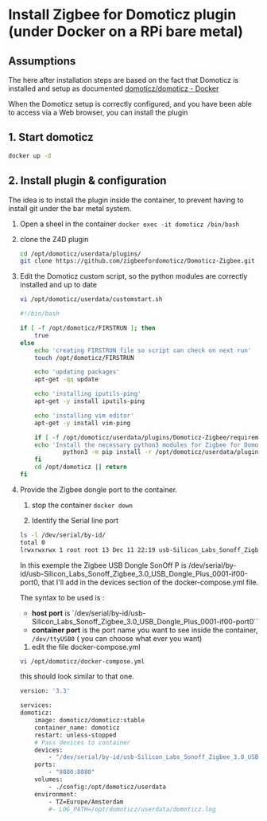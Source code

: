 # Install Zigbee for Domoticz plugin (under Docker on a RPi bare metal)

## Assumptions

The here after installation steps are based on the fact that Domoticz is installed and setup as documented [domoticz/domoticz - Docker](https://hub.docker.com/r/domoticz/domoticz)

When the Domoticz setup is correctly configured, and you have been able to access via a Web browser, you can install the plugin

## 1. Start domoticz

```bash
docker up -d
```

## 2. Install plugin & configuration

The idea is to install the plugin inside the container, to prevent having to install git under the bar metal system.

1. Open a sheel in the container `docker exec -it domoticz /bin/bash`

1. clone the Z4D plugin

    ```bash
    cd /opt/domoticz/userdata/plugins/
    git clone https://github.com/zigbeefordomoticz/Domoticz-Zigbee.git
    ```

1. Edit the Domoticz custom script, so the python modules are correctly installed and up to date

    ```bash
    vi /opt/domoticz/userdata/customstart.sh
    ```

    ```bash
    #!/bin/bash

    if [ -f /opt/domoticz/FIRSTRUN ]; then
        true
    else
        echo 'creating FIRSTRUN file so script can check on next run'
        touch /opt/domoticz/FIRSTRUN

        echo 'updating packages'
        apt-get -qq update

        echo 'installing iputils-ping'
        apt-get -y install iputils-ping

        echo 'installing vim editor'
        apt-get -y install vim-ping

        if [ -f /opt/domoticz/userdata/plugins/Domoticz-Zigbee/requirements.txt ]; then
        echo 'Install the necessary python3 modules for Zigbee for Domoticz plugin'
                python3 -m pip install -r /opt/domoticz/userdata/plugins/Domoticz-Zigbee/requirements.txt --upgrade
        fi
        cd /opt/domoticz || return
    fi
    ```

1. Provide the Zigbee dongle port to the container.

    1. stop the container `docker down`

    1. Identify the Serial line port

    ```bash
    ls -l /dev/serial/by-id/
    total 0
    lrwxrwxrwx 1 root root 13 Dec 11 22:19 usb-Silicon_Labs_Sonoff_Zigbee_3.0_USB_Dongle_Plus_0001-if00-port0 -> ../../ttyUSB0
    ```

    In this exemple the Zigbee USB Dongle SonOff P is /dev/serial/by-id/usb-Silicon_Labs_Sonoff_Zigbee_3.0_USB_Dongle_Plus_0001-if00-port0, that I'll add in the devices section of the docker-compose.yml file.

    The syntax to be used is <host port>:<container port>

    * __host port__ is `/dev/serial/by-id/usb-Silicon_Labs_Sonoff_Zigbee_3.0_USB_Dongle_Plus_0001-if00-port0``
    * __container port__ is the port name you want to see inside the container, `/dev/ttyUSB0` ( you can choose what ever you want)

    1. edit the file docker-compose.yml

    ```bash
    vi /opt/domoticz/docker-compose.yml
    ```

    this should look similar to that one.

    ```bash
    version: '3.3'

    services:
    domoticz:
        image: domoticz/domoticz:stable
        container_name: domoticz
        restart: unless-stopped
        # Pass devices to container
        devices:
            - "/dev/serial/by-id/usb-Silicon_Labs_Sonoff_Zigbee_3.0_USB_Dongle_Plus_0001-if00-port0:/dev/ttyUSB0"
        ports:
            - "8080:8080"
        volumes:
            - ./config:/opt/domoticz/userdata
        environment:
            - TZ=Europe/Amsterdam
            #- LOG_PATH=/opt/domoticz/userdata/domoticz.log
    ```
